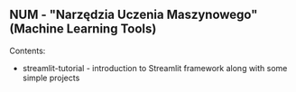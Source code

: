 ## NUM - "Narzędzia Uczenia Maszynowego" (Machine Learning Tools)

Contents:
- streamlit-tutorial - introduction to Streamlit framework along with some simple projects
